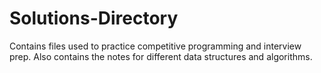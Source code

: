 # Solutions-Directory
Contains files used to practice competitive programming and interview prep. Also contains the notes for different data structures and algorithms.

# 
